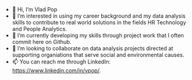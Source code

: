 - 👋 Hi, I’m Vlad Pop
- 👀 I’m interested in using my career background and my data analysis skills to contribute to real world solutions in the fields HR Technology and People Analytics.
- 🌱 I’m currently developing my skills through project work that I often commit here on Github.
- 💞️ I’m looking to collaborate on data analysis projects directed at supporting organiations that serve social and environmental causes.
- 📫 You can reach me through LinkedIn: https://www.linkedin.com/in/vpop/.

<!---
VladSaaS/VladSaaS is a ✨ special ✨ repository because its `README.md` (this file) appears on your GitHub profile.
You can click the Preview link to take a look at your changes.
--->
